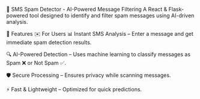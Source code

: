 📢 SMS Spam Detector - AI-Powered Message Filtering
A React & Flask-powered tool designed to identify and filter spam messages using AI-driven analysis.

🚀 Features
✉️ For Users
📊 Instant SMS Analysis – Enter a message and get immediate spam detection results.

🔍 AI-Powered Detection – Uses machine learning to classify messages as Spam ❌ or Not Spam ✅.

🛡️ Secure Processing – Ensures privacy while scanning messages.

⚡ Fast & Lightweight – Optimized for quick predictions.
